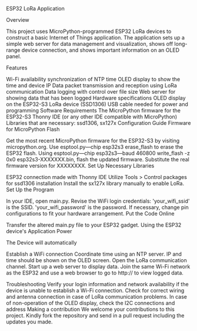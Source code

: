 ESP32 LoRa  Application

Overview

This project uses MicroPython-programmed ESP32 LoRa devices to construct a basic Internet of Things application. The application sets up a simple web server for data management and visualization, shows off long-range device connection, and shows important information on an OLED panel.

Features

Wi-Fi availability
synchronization of NTP time
OLED display to show the time and device IP
Data packet transmission and reception using LoRa communication
Data logging with control over file size
Web server for showing data that has been logged Hardware specifications
OLED display on the ESP32-S3 LoRa device (SSD1306)
USB cable needed for power and programming Software Requirements
The MicroPython firmware for the ESP32-S3 Thonny IDE (or any other IDE compatible with MicroPython)
Libraries that are necessary: ssd1306, sx127x Configuration Guide
Firmware for MicroPython Flash

Get the most recent MicroPython firmware for the ESP32-S3 by visiting micropython.org.
Use esptool.py—chip esp32s3 erase_flash to erase the ESP32 flash.
Using esptool.py—chip esp32s3—baud 460800 write_flash -z 0x0 esp32s3-XXXXXXX.bin, flash the updated firmware.
Substitute the real firmware version for XXXXXXXX.
Set Up Necessary Libraries

ESP32 connection made with Thonny IDE
Utilize Tools > Control packages for ssd1306 installation
Install the sx127x library manually to enable LoRa.
Set Up the Program

In your IDE, open main.py.
Revise the WiFi login credentials:
'your_wifi_ssid' is the SSID.
'your_wifi_password' is the password.
If necessary, change pin configurations to fit your hardware arrangement.
Put the Code Online

Transfer the altered main.py file to your ESP32 gadget.
Using the ESP32 device's Application Power

The Device will automatically

Establish a WiFi connection
Coordinate time using an NTP server.
IP and time should be shown on the OLED screen.
Open the LoRa communication channel.
Start up a web server to display data.
Join the same Wi-Fi network as the ESP32 and use a web browser to go to http://<ESP32-IP-ADDRESS> to view logged data.

Troubleshooting
Verify your login information and network availability if the device is unable to establish a Wi-Fi connection.
Check for correct wiring and antenna connection in case of LoRa communication problems.
In case of non-operation of the OLED display, check the I2C connections and address
Making a contribution
We welcome your contributions to this project. Kindly fork the repository and send in a pull request including the updates you made.
